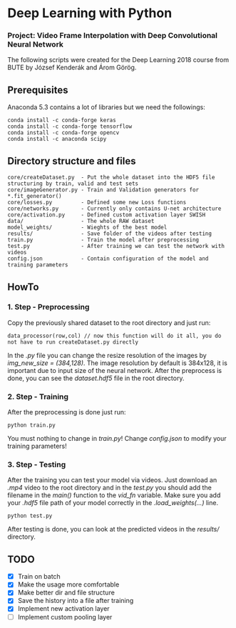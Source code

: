 # Deep Learning with Python
### Project: Video Frame Interpolation with Deep Convolutional Neural Network

The following scripts were created for the Deep Learning 2018 course from BUTE by József Kenderák and Árom Görög.

## Prerequisites
Anaconda 5.3 contains a lot of libraries but we need the followings:
```
conda install -c conda-forge keras
conda install -c conda-forge tensorflow
conda install -c conda-forge opencv
conda install -c anaconda scipy
```

## Directory structure and files
```
core/createDataset.py  - Put the whole dataset into the HDF5 file structuring by train, valid and test sets
core/imageGenerator.py - Train and Validation generators for *.fit_generator()
core/losses.py         - Defined some new Loss functions
core/networks.py       - Currently only contains U-net architecture
core/activation.py     - Defined custom activation layer SWISH
data/                  - The whole RAW dataset
model_weights/         - Wieghts of the best model
results/               - Save folder of the videos after testing
train.py               - Train the model after preprocessing
test.py                - After training we can test the network with videos
config.json            - Contain configuration of the model and training parameters
```

## HowTo
### 1. Step - Preprocessing
Copy the previously shared dataset to the root directory and just run:
```
data_processor(row,col) // now this function will do it all, you do not have to run createDataset.py directly
```
In the *.py* file you can change the resize resolution of the images by *img_new_size = (384,128)*. The image resolution by default is 384x128, it is important due to input size of the neural network. After the preprocess is done, you can see the *dataset.hdf5* file in the root directory.

### 2. Step - Training
After the preprocessing is done just run:
```
python train.py
```
You must nothing to change in *train.py*! Change *config.json* to modify your training parameters!

### 3. Step - Testing
After the training you can test your model via videos. Just download an *.mp4* video to the root directory and in the *test.py* you should add the filename in the *main()* function to the *vid_fn* variable. Make sure you add your *.hdf5* file path of your model correctly in the *.load_weights(...)* line.
```
python test.py
```
After testing is done, you can look at the predicted videos in the *results/* directory.

## TODO
 - [x] Train on batch
 - [x] Make the usage more comfortable
 - [x] Make better dir and file structure
 - [x] Save the history into a file after training
 - [x] Implement new activation layer
 - [ ] Implement custom pooling layer
